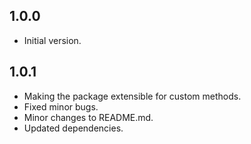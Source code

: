 ## 1.0.0

- Initial version.

## 1.0.1

- Making the package extensible for custom methods.
- Fixed minor bugs.
- Minor changes to README.md.
- Updated dependencies.
